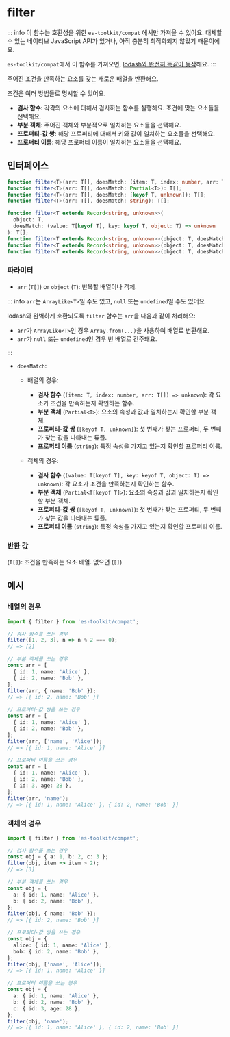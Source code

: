 # filter

::: info
이 함수는 호환성을 위한 `es-toolkit/compat` 에서만 가져올 수 있어요. 대체할 수 있는 네이티브 JavaScript API가 있거나, 아직 충분히 최적화되지 않았기 때문이에요.

`es-toolkit/compat`에서 이 함수를 가져오면, [lodash와 완전히 똑같이 동작](../../../compatibility.md)해요.
:::

주어진 조건을 만족하는 요소를 갖는 새로운 배열을 반환해요.

조건은 여러 방법들로 명시할 수 있어요.

- **검사 함수**: 각각의 요소에 대해서 검사하는 함수를 실행해요. 조건에 맞는 요소들을 선택해요.
- **부분 객체**: 주어진 객체와 부분적으로 일치하는 요소들을 선택해요.
- **프로퍼티-값 쌍**: 해당 프로퍼티에 대해서 키와 값이 일치하는 요소들을 선택해요.
- **프로퍼티 이름**: 해당 프로퍼티 이름이 일치하는 요소들을 선택해요.

## 인터페이스

```typescript
function filter<T>(arr: T[], doesMatch: (item: T, index: number, arr: T[]) => unknown): T[];
function filter<T>(arr: T[], doesMatch: Partial<T>): T[];
function filter<T>(arr: T[], doesMatch: [keyof T, unknown]): T[];
function filter<T>(arr: T[], doesMatch: string): T[];

function filter<T extends Record<string, unknown>>(
  object: T,
  doesMatch: (value: T[keyof T], key: keyof T, object: T) => unknown
): T[];
function filter<T extends Record<string, unknown>>(object: T, doesMatch: Partial<T[keyof T]>): T[];
function filter<T extends Record<string, unknown>>(object: T, doesMatch: [keyof T, unknown]): T[];
function filter<T extends Record<string, unknown>>(object: T, doesMatch: string): T[];
```

### 파라미터

- `arr` (`T[]`) or `object` (`T`): 반복할 배열이나 객체.

::: info `arr`는 `ArrayLike<T>`일 수도 있고, `null` 또는 `undefined`일 수도 있어요

lodash와 완벽하게 호환되도록 `filter` 함수는 `arr`을 다음과 같이 처리해요:

- `arr`가 `ArrayLike<T>`인 경우 `Array.from(...)`을 사용하여 배열로 변환해요.
- `arr`가 `null` 또는 `undefined`인 경우 빈 배열로 간주돼요.

:::

- `doesMatch`:

  - 배열의 경우:

    - **검사 함수** (`(item: T, index: number, arr: T[]) => unknown`): 각 요소가 조건을 만족하는지 확인하는 함수.
    - **부분 객체** (`Partial<T>`): 요소의 속성과 값과 일치하는지 확인할 부분 객체.
    - **프로퍼티-값 쌍** (`[keyof T, unknown]`): 첫 번째가 찾는 프로퍼티, 두 번째가 찾는 값을 나타내는 튜플.
    - **프로퍼티 이름** (`string`): 특정 속성을 가지고 있는지 확인할 프로퍼티 이름.

  - 객체의 경우:

    - **검사 함수** (`(value: T[keyof T], key: keyof T, object: T) => unknown`): 각 요소가 조건을 만족하는지 확인하는 함수.
    - **부분 객체** (`Partial<T[keyof T]>`): 요소의 속성과 값과 일치하는지 확인할 부분 객체.
    - **프로퍼티-값 쌍** (`[keyof T, unknown]`): 첫 번째가 찾는 프로퍼티, 두 번째가 찾는 값을 나타내는 튜플.
    - **프로퍼티 이름** (`string`): 특정 속성을 가지고 있는지 확인할 프로퍼티 이름.

### 반환 값

(`T[]`): 조건을 만족하는 요소 배열. 없으면 (`[]`)

## 예시

### 배열의 경우

```typescript
import { filter } from 'es-toolkit/compat';

// 검사 함수를 쓰는 경우
filter([1, 2, 3], n => n % 2 === 0);
// => [2]

// 부분 객체를 쓰는 경우
const arr = [
  { id: 1, name: 'Alice' },
  { id: 2, name: 'Bob' },
];
filter(arr, { name: 'Bob' });
// => [{ id: 2, name: 'Bob' }]

// 프로퍼티-값 쌍을 쓰는 경우
const arr = [
  { id: 1, name: 'Alice' },
  { id: 2, name: 'Bob' },
];
filter(arr, ['name', 'Alice']);
// => [{ id: 1, name: 'Alice' }]

// 프로퍼티 이름을 쓰는 경우
const arr = [
  { id: 1, name: 'Alice' },
  { id: 2, name: 'Bob' },
  { id: 3, age: 28 },
];
filter(arr, 'name');
// => [{ id: 1, name: 'Alice' }, { id: 2, name: 'Bob' }]
```

### 객체의 경우

```typescript
import { filter } from 'es-toolkit/compat';

// 검사 함수를 쓰는 경우
const obj = { a: 1, b: 2, c: 3 };
filter(obj, item => item > 2);
// => [3]

// 부분 객체를 쓰는 경우
const obj = {
  a: { id: 1, name: 'Alice' },
  b: { id: 2, name: 'Bob' },
};
filter(obj, { name: 'Bob' });
// => [{ id: 2, name: 'Bob' }]

// 프로퍼티-값 쌍을 쓰는 경우
const obj = {
  alice: { id: 1, name: 'Alice' },
  bob: { id: 2, name: 'Bob' },
};
filter(obj, ['name', 'Alice']);
// => [{ id: 1, name: 'Alice' }]

// 프로퍼티 이름을 쓰는 경우
const obj = {
  a: { id: 1, name: 'Alice' },
  b: { id: 2, name: 'Bob' },
  c: { id: 3, age: 28 },
};
filter(obj, 'name');
// => [{ id: 1, name: 'Alice' }, { id: 2, name: 'Bob' }]
```
